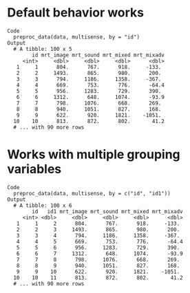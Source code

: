 # Default behavior works

    Code
      preproc_data(data, multisense, by = "id")
    Output
      # A tibble: 100 x 5
            id mrt_image mrt_sound mrt_mixed mrt_mixadv
         <int>     <dbl>     <dbl>     <dbl>      <dbl>
       1     1      804.      767.      918.     -133. 
       2     2     1493.      865.      980.      200. 
       3     3      794.     1186.     1358.     -367. 
       4     4      669.      753.      776.      -64.4
       5     5      956.     1283.      729.      390. 
       6     6     1312.      648.     1074.      -93.9
       7     7      798.     1076.      668.      269. 
       8     8      940.     1051.      827.      168. 
       9     9      622.      920.     1821.    -1051. 
      10    10      813.      872.      802.       41.2
      # ... with 90 more rows

# Works with multiple grouping variables

    Code
      preproc_data(data, multisense, by = c("id", "id1"))
    Output
      # A tibble: 100 x 6
            id   id1 mrt_image mrt_sound mrt_mixed mrt_mixadv
         <int> <dbl>     <dbl>     <dbl>     <dbl>      <dbl>
       1     1     2      804.      767.      918.     -133. 
       2     2     3     1493.      865.      980.      200. 
       3     3     4      794.     1186.     1358.     -367. 
       4     4     5      669.      753.      776.      -64.4
       5     5     6      956.     1283.      729.      390. 
       6     6     7     1312.      648.     1074.      -93.9
       7     7     8      798.     1076.      668.      269. 
       8     8     9      940.     1051.      827.      168. 
       9     9    10      622.      920.     1821.    -1051. 
      10    10    11      813.      872.      802.       41.2
      # ... with 90 more rows

